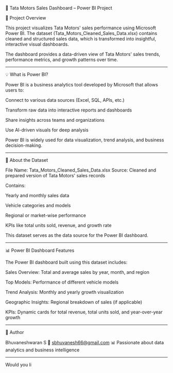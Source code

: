 🚗 Tata Motors Sales Dashboard – Power BI Project

📘 Project Overview

This project visualizes Tata Motors' sales performance using Microsoft Power BI. The dataset (Tata_Motors_Cleaned_Sales_Data.xlsx) contains cleaned and structured sales data, which is transformed into insightful, interactive visual dashboards.

The dashboard provides a data-driven view of Tata Motors' sales trends, performance metrics, and growth patterns over time.


---


💡 What is Power BI?

Power BI is a business analytics tool developed by Microsoft that allows users to:

Connect to various data sources (Excel, SQL, APIs, etc.)

Transform raw data into interactive reports and dashboards

Share insights across teams and organizations

Use AI-driven visuals for deep analysis


Power BI is widely used for data visualization, trend analysis, and business decision-making.


---

📂 About the Dataset

File Name: Tata_Motors_Cleaned_Sales_Data.xlsx
Source: Cleaned and prepared version of Tata Motors' sales records

Contains:

Yearly and monthly sales data

Vehicle categories and models

Regional or market-wise performance

KPIs like total units sold, revenue, and growth rate


This dataset serves as the data source for the Power BI dashboard.


---

📊 Power BI Dashboard Features

The Power BI dashboard built using this dataset includes:

Sales Overview: Total and average sales by year, month, and region

Top Models: Performance of different vehicle models

Trend Analysis: Monthly and yearly growth visualization

Geographic Insights: Regional breakdown of sales (if applicable)

KPIs: Dynamic cards for total revenue, total units sold, and year-over-year growth

---



👤 Author

Bhuvaneshwaran S
📧 sbhuvanesh66@gmail.com
📊 Passionate about data analytics and business intelligence


---

Would you li
